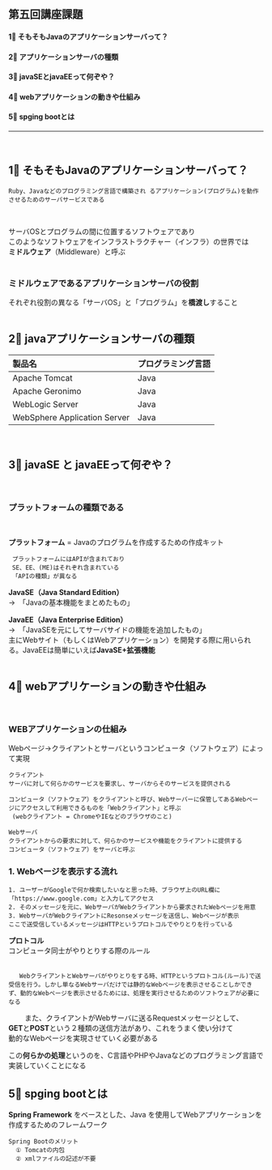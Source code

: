## 第五回講座課題  

#### 1⃣ そもそもJavaのアプリケーションサーバって？  
#### 2⃣ アプリケーションサーバの種類 
#### 3⃣ javaSEとjavaEEって何ぞや？
#### 4⃣ webアプリケーションの動きや仕組み
#### 5⃣ spging bootとは  
---
<br>

## 1⃣ そもそもJavaのアプリケーションサーバって？  
    Ruby、Javaなどのプログラミング言語で構築され るアプリケーション(プログラム)を動作させるためのサーバサービスである  
  <br>
  
   サーバOSとプログラムの間に位置するソフトウェアであり  
   このようなソフトウェアをインフラストラクチャー（インフラ）の世界では  
    **ミドルウェア**（Middleware）と呼ぶ  
<br>
   ### **ミドルウェア**であるアプリケーションサーバの役割 
それぞれ役割の異なる「サーバOS」と「プログラム」を**橋渡し**すること  
<br>

## 2⃣ javaアプリケーションサーバの種類  

| 製品名 | プログラミング言語 |  
|:--- | :--- |
| Apache Tomcat  | Java |  
| Apache Geronimo  |	Java |  
| WebLogic Server  |Java |  
| WebSphere Application Server  | Java |  
<br>


## 3⃣ **javaSE** と **javaEE**って何ぞや？  
<br>

### **プラットフォームの種類である**  
<br>

**プラットフォーム** = Javaのプログラムを作成するための作成キット  

     プラットフォームにはAPIが含まれており  
     SE、EE、(ME)はそれぞれ含まれている  
     「APIの種類」が異なる
  
**JavaSE（Java Standard Edition）**   
→　「Javaの基本機能をまとめたもの」   
 
**JavaEE（Java Enterprise Edition）**  
→　「JavaSEを元にしてサーバサイドの機能を追加したもの」  
主にWebサイト（もしくはWebアプリケーション）を開発する際に用いられる。JavaEEは簡単にいえば**JavaSE+拡張機能**  
<br>

## 4⃣ webアプリケーションの動きや仕組み
<br>

### WEBアプリケーションの仕組み  

Webページ→クライアントとサーバというコンピュータ（ソフトウェア）によって実現  

    クライアント 
    サーバに対して何らかのサービスを要求し、サーバからそのサービスを提供される  
    
    コンピュータ（ソフトウェア）をクライアントと呼び、Webサーバーに保管してあるWebページにアクセスして利用できるものを「Webクライアント」と呼ぶ　　
     (webクライアント = ChromeやIEなどのブラウザのこと)

    Webサーバ  
    クライアントからの要求に対して、何らかのサービスや機能をクライアントに提供する  
    コンピュータ（ソフトウェア）をサーバと呼ぶ

### 1. Webページを表示する流れ 

    1. ユーザーがGoogleで何か検索したいなと思った時、ブラウザ上のURL欄に「https://www.google.com」と入力してアクセス  
    2. そのメッセージを元に、WebサーバがWebクライアントから要求されたWebページを用意  
    3. WebサーバがWebクライアントにResonseメッセージを送信し、Webページが表示  
    ここで送受信しているメッセージはHTTPというプロトコルでやりとりを行っている  

**プロトコル**  
 コンピュータ同士がやりとりする際のルール  
 <br>

       WebクライアントとWebサーバがやりとりをする時、HTTPというプロトコル(ルール)で送受信を行う。しかし単なるWebサーバだけでは静的なWebページを表示させることしかできず、動的なWebページを表示させるためには、処理を実行させるためのソフトウェアが必要になる

　　   また、クライアントがWebサーバに送るRequestメッセージとして、  
       **GET**と**POST**という２種類の送信方法があり、これをうまく使い分けて  
       動的なWebページを実現させていく必要がある

  この**何らかの処理**というのを、C言語やPHPやJavaなどのプログラミング言語で  
  実装していくことになる  
  
## 5⃣ spging bootとは

  **Spring Framework** をベースとした、Java を使用してWebアプリケーションを作成するためのフレームワーク  

    Spring Bootのメリット  
      ① Tomcatの内包  
      ② xmlファイルの記述が不要  

